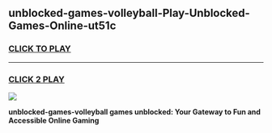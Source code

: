 
## unblocked-games-volleyball-Play-Unblocked-Games-Online-ut51c
<h3>
<a href="https://premium76.site?title=unblocked-games-volleyball&ref=25A">CLICK TO PLAY</a></h3>
<hr>

<h3>
<a href="https://premium76.site?title=unblocked-games-volleyball&ref=25A">CLICK 2 PLAY</a>
  
</h3>

<a href="https://premium76.site?title=unblocked-games-volleyball&ref=25A"><img src="https://clearcache.store/games.png"></a>


**unblocked-games-volleyball games unblocked: Your Gateway to Fun and Accessible Online Gaming**
